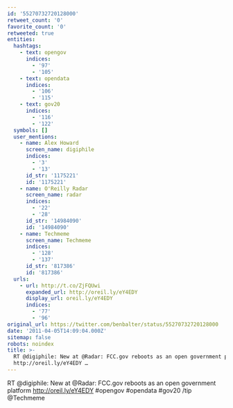 ```yaml
---
id: '55270732720128000'
retweet_count: '0'
favorite_count: '0'
retweeted: true
entities:
  hashtags:
    - text: opengov
      indices:
        - '97'
        - '105'
    - text: opendata
      indices:
        - '106'
        - '115'
    - text: gov20
      indices:
        - '116'
        - '122'
  symbols: []
  user_mentions:
    - name: Alex Howard
      screen_name: digiphile
      indices:
        - '3'
        - '13'
      id_str: '1175221'
      id: '1175221'
    - name: O'Reilly Radar
      screen_name: radar
      indices:
        - '22'
        - '28'
      id_str: '14984090'
      id: '14984090'
    - name: Techmeme
      screen_name: Techmeme
      indices:
        - '128'
        - '137'
      id_str: '817386'
      id: '817386'
  urls:
    - url: http://t.co/ZjFQUwi
      expanded_url: http://oreil.ly/eY4EDY
      display_url: oreil.ly/eY4EDY
      indices:
        - '77'
        - '96'
original_url: https://twitter.com/benbalter/status/55270732720128000
date: '2011-04-05T14:09:04.000Z'
sitemap: false
robots: noindex
title: >-
  RT @digiphile: New at @Radar: FCC.gov reboots as an open government platform
  http://oreil.ly/eY4EDY …
---
```


RT @digiphile: New at @Radar: FCC.gov reboots as an open government platform http://oreil.ly/eY4EDY #opengov #opendata #gov20 /tip @Techmeme